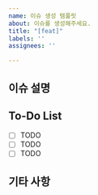 ```yaml
---
name: 이슈 생성 템플릿
about: 이슈를 생성해주세요.
title: "[feat]"
labels: ''
assignees: ''

---
```


## 이슈 설명


## To-Do List

- [ ] TODO
- [ ] TODO
- [ ] TODO

## 기타 사항
